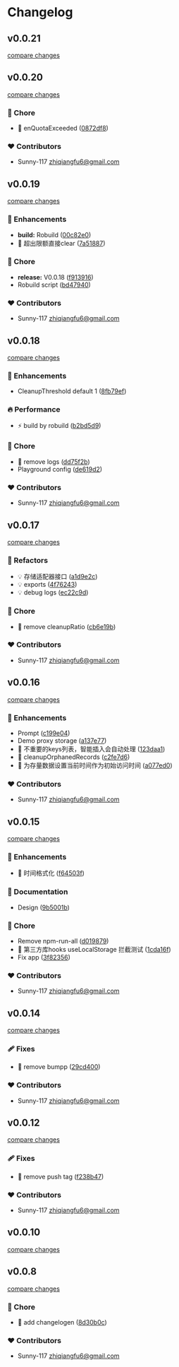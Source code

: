 # Changelog


## v0.0.21

[compare changes](https://github.com/Sunny-117/browser-storage-lru-cleaner/compare/v0.0.20...v0.0.21)

## v0.0.20

[compare changes](https://github.com/Sunny-117/browser-storage-lru-cleaner/compare/v0.0.19...v0.0.20)

### 🏡 Chore

- 🤖 enQuotaExceeded ([0872df8](https://github.com/Sunny-117/browser-storage-lru-cleaner/commit/0872df8))

### ❤️ Contributors

- Sunny-117 <zhiqiangfu6@gmail.com>

## v0.0.19

[compare changes](https://github.com/Sunny-117/browser-storage-lru-cleaner/compare/v0.0.18...v0.0.19)

### 🚀 Enhancements

- **build:** Robuild ([00c82e0](https://github.com/Sunny-117/browser-storage-lru-cleaner/commit/00c82e0))
- 🎸 超出限额直接clear ([7a51887](https://github.com/Sunny-117/browser-storage-lru-cleaner/commit/7a51887))

### 🏡 Chore

- **release:** V0.0.18 ([f913916](https://github.com/Sunny-117/browser-storage-lru-cleaner/commit/f913916))
- Robuild script ([bd47940](https://github.com/Sunny-117/browser-storage-lru-cleaner/commit/bd47940))

### ❤️ Contributors

- Sunny-117 <zhiqiangfu6@gmail.com>

## v0.0.18

[compare changes](https://github.com/Sunny-117/browser-storage-lru-cleaner/compare/v0.0.17...v0.0.18)

### 🚀 Enhancements

- CleanupThreshold default 1 ([8fb79ef](https://github.com/Sunny-117/browser-storage-lru-cleaner/commit/8fb79ef))

### 🔥 Performance

- ⚡️ build by robuild ([b2bd5d9](https://github.com/Sunny-117/browser-storage-lru-cleaner/commit/b2bd5d9))

### 🏡 Chore

- 🤖 remove logs ([dd75f2b](https://github.com/Sunny-117/browser-storage-lru-cleaner/commit/dd75f2b))
- Playground config ([de619d2](https://github.com/Sunny-117/browser-storage-lru-cleaner/commit/de619d2))

### ❤️ Contributors

- Sunny-117 <zhiqiangfu6@gmail.com>

## v0.0.17

[compare changes](https://github.com/Sunny-117/browser-storage-lru-cleaner/compare/v0.0.16...v0.0.17)

### 💅 Refactors

- 💡 存储适配器接口 ([a1d9e2c](https://github.com/Sunny-117/browser-storage-lru-cleaner/commit/a1d9e2c))
- 💡 exports ([4f76243](https://github.com/Sunny-117/browser-storage-lru-cleaner/commit/4f76243))
- 💡 debug logs ([ec22c9d](https://github.com/Sunny-117/browser-storage-lru-cleaner/commit/ec22c9d))

### 🏡 Chore

- 🤖 remove cleanupRatio ([cb6e19b](https://github.com/Sunny-117/browser-storage-lru-cleaner/commit/cb6e19b))

### ❤️ Contributors

- Sunny-117 <zhiqiangfu6@gmail.com>

## v0.0.16

[compare changes](https://github.com/Sunny-117/browser-storage-lru-cleaner/compare/v0.0.15...v0.0.16)

### 🚀 Enhancements

- Prompt ([c199e04](https://github.com/Sunny-117/browser-storage-lru-cleaner/commit/c199e04))
- Demo proxy storage ([a137e77](https://github.com/Sunny-117/browser-storage-lru-cleaner/commit/a137e77))
- 🎸 不重要的keys列表，智能插入会自动处理 ([123daa1](https://github.com/Sunny-117/browser-storage-lru-cleaner/commit/123daa1))
- 🎸 cleanupOrphanedRecords ([c2fe7d6](https://github.com/Sunny-117/browser-storage-lru-cleaner/commit/c2fe7d6))
- 🎸 为存量数据设置当前时间作为初始访问时间 ([a077ed0](https://github.com/Sunny-117/browser-storage-lru-cleaner/commit/a077ed0))

### ❤️ Contributors

- Sunny-117 <zhiqiangfu6@gmail.com>

## v0.0.15

[compare changes](https://github.com/Sunny-117/browser-storage-lru-cleaner/compare/v0.0.14...v0.0.15)

### 🚀 Enhancements

- 🎸 时间格式化 ([f64503f](https://github.com/Sunny-117/browser-storage-lru-cleaner/commit/f64503f))

### 📖 Documentation

- Design ([9b5001b](https://github.com/Sunny-117/browser-storage-lru-cleaner/commit/9b5001b))

### 🏡 Chore

- Remove npm-run-all ([d019879](https://github.com/Sunny-117/browser-storage-lru-cleaner/commit/d019879))
- 🤖 第三方库hooks useLocalStorage 拦截测试 ([1cda16f](https://github.com/Sunny-117/browser-storage-lru-cleaner/commit/1cda16f))
- Fix app ([3f82356](https://github.com/Sunny-117/browser-storage-lru-cleaner/commit/3f82356))

### ❤️ Contributors

- Sunny-117 <zhiqiangfu6@gmail.com>

## v0.0.14

[compare changes](https://github.com/Sunny-117/browser-storage-lru-cleaner/compare/v0.0.13...v0.0.14)

### 🩹 Fixes

- 🐛 remove bumpp ([29cd400](https://github.com/Sunny-117/browser-storage-lru-cleaner/commit/29cd400))

### ❤️ Contributors

- Sunny-117 <zhiqiangfu6@gmail.com>

## v0.0.12

[compare changes](https://github.com/Sunny-117/browser-storage-lru-cleaner/compare/v0.0.11...v0.0.12)

### 🩹 Fixes

- 🐛 remove push tag ([f238b47](https://github.com/Sunny-117/browser-storage-lru-cleaner/commit/f238b47))

### ❤️ Contributors

- Sunny-117 <zhiqiangfu6@gmail.com>

## v0.0.10

[compare changes](https://github.com/Sunny-117/browser-storage-lru-cleaner/compare/v0.0.9...v0.0.10)

## v0.0.8

[compare changes](https://github.com/Sunny-117/browser-storage-lru-cleaner/compare/v0.0.7...v0.0.8)

### 🏡 Chore

- 🤖 add changelogen ([8d30b0c](https://github.com/Sunny-117/browser-storage-lru-cleaner/commit/8d30b0c))

### ❤️ Contributors

- Sunny-117 <zhiqiangfu6@gmail.com>

